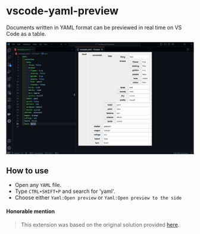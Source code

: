 # vscode-yaml-preview

Documents written in YAML format can be previewed in real time on VS Code as a table.

![preview](./preview.png)

## How to use

- Open any `YAML` file.
- Type `CTRL+SHIFT+P` and search for 'yaml'.
- Choose either `Yaml:Open preview` or `Yaml:Open preview to the side`

#### Honorable mention
> This extension was based on the original solution provided [here](https://github.com/daiwata/vscode-yaml-preview).